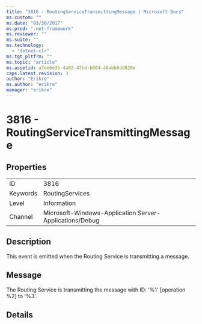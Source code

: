 ```yaml
---
title: "3816 - RoutingServiceTransmittingMessage | Microsoft Docs"
ms.custom: ""
ms.date: "03/30/2017"
ms.prod: ".net-framework"
ms.reviewer: ""
ms.suite: ""
ms.technology: 
  - "dotnet-clr"
ms.tgt_pltfrm: ""
ms.topic: "article"
ms.assetid: a7ee6e3b-4a02-47bd-b004-46abb6dd820e
caps.latest.revision: 3
author: "Erikre"
ms.author: "erikre"
manager: "erikre"
---
```

# 3816 - RoutingServiceTransmittingMessage
## Properties  
  
|||  
|-|-|  
|ID|3816|  
|Keywords|RoutingServices|  
|Level|Information|  
|Channel|Microsoft-Windows-Application Server-Applications/Debug|  
  
## Description  
 This event is emitted when the Routing Service is transmitting a message.  
  
## Message  
 The Routing Service is transmitting the message with ID: '%1' [operation %2] to '%3'.  
  
## Details